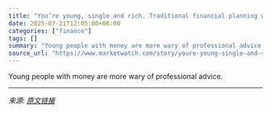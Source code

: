 ```yaml
---
title: "You’re young, single and rich. Traditional financial planning won’t work for you."
date: 2025-07-21T12:05:00+08:00
categories: ["finance"]
tags: []
summary: "Young people with money are more wary of professional advice."
source_url: "https://www.marketwatch.com/story/youre-young-single-and-rich-traditional-financial-planning-wont-work-for-you-4ca712a0?mod=mw_rss_topstories"
---
```


Young people with money are more wary of professional advice.

---

*来源: [原文链接](https://www.marketwatch.com/story/youre-young-single-and-rich-traditional-financial-planning-wont-work-for-you-4ca712a0?mod=mw_rss_topstories)*
